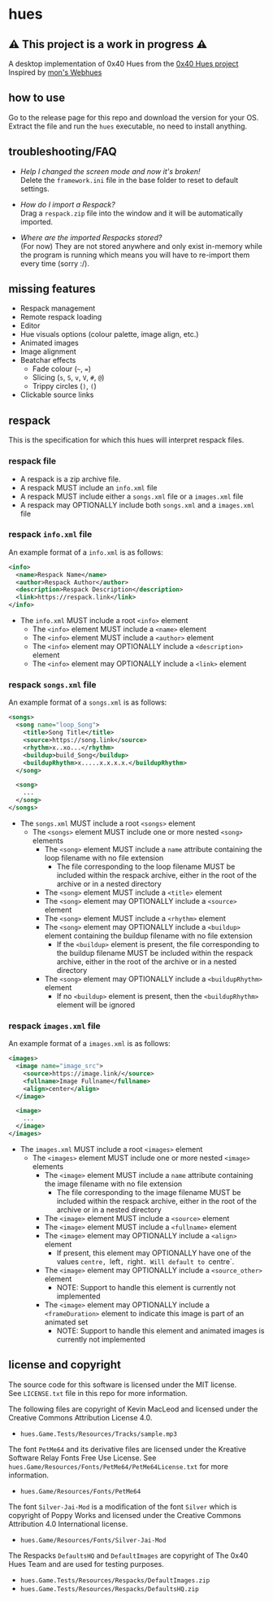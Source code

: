 # hues

## ⚠️  This project is a work in progress ⚠️

A desktop implementation of 0x40 Hues from the [0x40 Hues project](https://0x40hues.blogspot.com/)  
Inspired by [mon's Webhues](https://0x40.mon.im/)

## how to use

Go to the release page for this repo and download the version for your OS.  
Extract the file and run the `hues` executable, no need to install anything.

## troubleshooting/FAQ

- *Help I changed the screen mode and now it's broken!*  
  Delete the `framework.ini` file in the base folder to reset to default
  settings.

- *How do I import a Respack?*  
  Drag a `respack.zip` file into the window and it will be automatically
  imported.

- *Where are the imported Respacks stored?*  
  (For now) They are not stored anywhere and only exist in-memory while the
  program is running which means you will have to re-import them every time
  (sorry :/).

## missing features
- Respack management
- Remote respack loading
- Editor
- Hue visuals options (colour palette, image align, etc.)
- Animated images
- Image alignment
- Beatchar effects
  - Fade colour (`~`, `=`)
  - Slicing (`s`, `S`, `v`, `V`, `#`, `@`)
  - Trippy circles (`)`, `(`)
- Clickable source links

## respack

This is the specification for which this hues will interpret respack files.

### respack file

* A respack is a zip archive file.
* A respack MUST include an `info.xml` file
* A respack MUST include either a `songs.xml` file or a `images.xml` file
* A respack may OPTIONALLY include both `songs.xml` and a `images.xml` file

### respack `info.xml` file

An example format of a `info.xml` is as follows:

```xml
<info>
  <name>Respack Name</name>
  <author>Respack Author</author>
  <description>Respack Description</description>
  <link>https://respack.link</link>
</info>
```

* The `info.xml` MUST include a root `<info>` element
  * The `<info>` element MUST include a `<name>` element
  * The `<info>` element MUST include a `<author>` element
  * The `<info>` element may OPTIONALLY include a `<description>` element
  * The `<info>` element may OPTIONALLY include a `<link>` element

### respack `songs.xml` file

An example format of a `songs.xml` is as follows:

```xml
<songs>
  <song name="loop_Song">
    <title>Song Title</title>
    <source>https://song.link</source>
    <rhythm>x..xo...</rhythm>
    <buildup>build_Song</buildup>
    <buildupRhythm>x.....x.x.x.x.</buildupRhythm>
  </song>

  <song>
    ...
  </song>
</songs>
```

* The `songs.xml` MUST include a root `<songs>` element
  * The `<songs>` element MUST include one or more nested `<song>` elements
    * The `<song>` element MUST include a `name` attribute containing the loop
      filename with no file extension
      * The file corresponding to the loop filename MUST be included within the
        respack archive, either in the root of the archive or in a nested directory
    * The `<song>` element MUST include a `<title>` element
    * The `<song>` element may OPTIONALLY include a `<source>` element
    * The `<song>` element MUST include a `<rhythm>` element
    * The `<song>` element may OPTIONALLY include a `<buildup>` element containing
      the buildup filename with no file extension
      * If the `<buildup>` element is present, the file corresponding to the buildup
        filename MUST be included within the respack archive, either in the root of
        the archive or in a nested directory
    * The `<song>` element may OPTIONALLY include a `<buildupRhythm>` element
      * If no `<buildup>` element is present, then the `<buildupRhythm>` element will
        be ignored

### respack `images.xml` file

An example format of a `images.xml` is as follows:

```xml
<images>
  <image name="image_src">
    <source>https://image.link/</source>
    <fullname>Image Fullname</fullname>
    <align>center</align>
  </image>

  <image>
    ...
  </image>
</images>
```

* The `images.xml` MUST include a root `<images>` element
  * The `<images>` element MUST include one or more nested `<image>` elements
    * The `<image>` element MUST include a `name` attribute containing the image
      filename with no file extension
      * The file corresponding to the image filename MUST be included within the
        respack archive, either in the root of the archive or in a nested directory
    * The `<image>` element MUST include a `<source>` element
    * The `<image>` element MUST include a `<fullname>` element
    * The `<image>` element may OPTIONALLY include a `<align>` element
      * If present, this element may OPTIONALLY have one of the values `centre,
        `left`, `right`. Will default to `centre`.
    * The `<image>` element may OPTIONALLY include a `<source_other>` element
      * NOTE: Support to handle this element is currently not implemented
    * The `<image>` element may OPTIONALLY include a `<frameDuration>` element
      to indicate this image is part of an animated set
      * NOTE: Support to handle this element and animated images is currently
        not implemented

## license and copyright

The source code for this software is licensed under the MIT license.  
See `LICENSE.txt` file in this repo for more information.

The following files are copyright of Kevin MacLeod and licensed under the
Creative Commons Attribution License 4.0.
- `hues.Game.Tests/Resources/Tracks/sample.mp3`

The font `PetMe64` and its derivative files are licensed under the Kreative
Software Relay Fonts Free Use License. See
`hues.Game/Resources/Fonts/PetMe64/PetMe64License.txt` for more information.
- `hues.Game/Resources/Fonts/PetMe64`

The font `Silver-Jai-Mod` is a modification of the font `Silver` which is
copyright of Poppy Works and licensed under the Creative Commons Attribution 4.0
International license.
- `hues.Game/Resources/Fonts/Silver-Jai-Mod`

The Respacks `DefaultsHQ` and `DefaultImages` are copyright of The 0x40 Hues
Team and are used for testing purposes.
- `hues.Game.Tests/Resources/Respacks/DefaultImages.zip`
- `hues.Game.Tests/Resources/Respacks/DefaultsHQ.zip`
